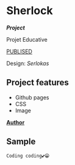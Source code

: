 

# **Sherlock**

_**Project**_

Projet Educative

[PUBLISED](https://github.com/zazeli/2-serlokas)

Design: _Serlokas_

## **Project features**

-   Github pages
-   CSS
-   Image

[**Author**](https://github.com/zazeli)




## Sample
 
 ```
 Coding coding💕😁
 ```
